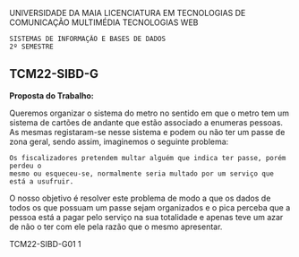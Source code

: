 UNIVERSIDADE DA MAIA
LICENCIATURA EM TECNOLOGIAS DE COMUNICAÇÃO
MULTIMÉDIA TECNOLOGIAS WEB

```
SISTEMAS DE INFORMAÇÃO E BASES DE DADOS
2º SEMESTRE
```
## TCM22-SIBD-G

**Proposta do Trabalho:**

Queremos organizar o sistema do metro no sentido em que o metro tem um sistema de cartões
de andante que estão associado a enumeras pessoas. As mesmas registaram-se nesse sistema e
podem ou não ter um passe de zona geral, sendo assim, imaginemos o seguinte problema:

```
Os fiscalizadores pretendem multar alguém que indica ter passe, porém perdeu o
mesmo ou esqueceu-se, normalmente seria multado por um serviço que está a usufruir.
```
O nosso objetivo é resolver este problema de modo a que os dados de todos os que possuam
um passe sejam organizados e o pica perceba que a pessoa está a pagar pelo serviço na sua
totalidade e apenas teve um azar de não o ter com ele pela razão que o mesmo apresentar.

TCM22-SIBD-G01 1